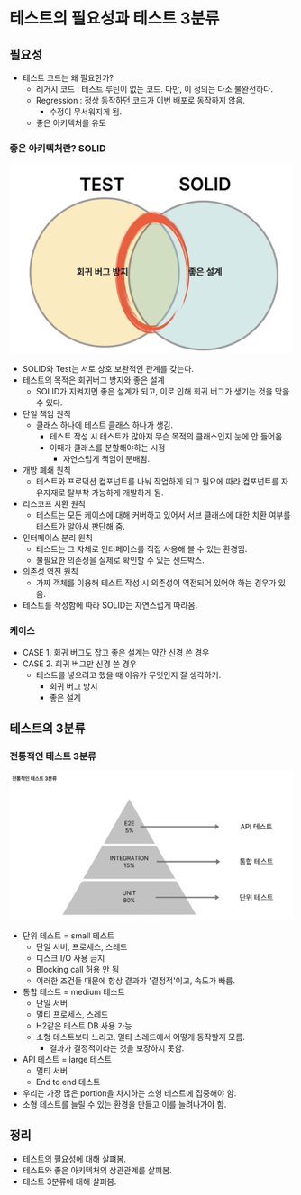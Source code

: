 # 테스트의 필요성과 테스트 3분류

## 필요성
 - 테스트 코드는 왜 필요한가?
   - 레거시 코드 : 테스트 루틴이 없는 코드. 다만, 이 정의는 다소 불완전하다.
   - Regression : 정상 동작하던 코드가 이번 배포로 동작하지 않음.
     - 수정이 무서워지게 됨.
   - 좋은 아키텍처를 유도

### 좋은 아키텍처란? SOLID
![img.png](img/003_The_Relationship_Between_Test_And_SOLID'.png)
 - SOLID와 Test는 서로 상호 보완적인 관계를 갖는다.
 - 테스트의 목적은 회귀버그 방지와 좋은 설계
   - SOLID가 지켜지면 좋은 설계가 되고, 이로 인해 회귀 버그가 생기는 것을 막을 수 있다.
 - 단일 책임 원칙
   - 클래스 하나에 테스트 클래스 하나가 생김.
     - 테스트 작성 시 테스트가 많아져 무슨 목적의 클래스인지 눈에 안 들어옴
     - 이때가 클래스를 분할해야하는 시점
       - 자연스럽게 책임이 분배됨.
 - 개방 폐쇄 원칙
   - 테스트와 프로덕션 컴포넌트를 나눠 작업하게 되고 필요에 따라 컴포넌트를 자유자재로 탈부착 가능하게 개발하게 됨.
 - 리스코프 치환 원칙
   - 테스트는 모든 케이스에 대해 커버하고 있어서 서브 클래스에 대한 치환 여부를 테스트가 알아서 판단해 줌.
 - 인터페이스 분리 원칙
   - 테스트는 그 자체로 인터페이스를 직접 사용해 볼 수 있는 환경임.
   - 불필요한 의존성을 실제로 확인할 수 있는 샌드박스.
 - 의존성 역전 원칙
   - 가짜 객체를 이용해 테스트 작성 시 의존성이 역전되어 있어야 하는 경우가 있음.
 - 테스트를 작성함에 따라 SOLID는 자연스럽게 따라옴.

### 케이스
 - CASE 1. 회귀 버그도 잡고 좋은 설계는 약간 신경 쓴 경우
 - CASE 2. 회귀 버그만 신경 쓴 경우
   - 테스트를 넣으려고 했을 때 이유가 무엇인지 잘 생각하기.
     - 회귀 버그 방지
     - 좋은 설계

## 테스트의 3분류
### 전통적인 테스트 3분류
![img.png](img/003_Traditional_Test_Classification.png)
 - 단위 테스트 = small 테스트
   - 단일 서버, 프로세스, 스레드
   - 디스크 I/O 사용 금지
   - Blocking call 허용 안 됨
   - 이러한 조건들 때문에 항상 결과가 '결정적'이고, 속도가 빠름.
 - 통합 테스트 = medium 테스트
   - 단일 서버
   - 멀티 프로세스, 스레드
   - H2같은 테스트 DB 사용 가능
   - 소형 테스트보다 느리고, 멀티 스레드에서 어떻게 동작할지 모름.
     - 결과가 결정적이라는 것을 보장하지 못함.
 - API 테스트 = large 테스트
   - 멀티 서버
   - End to end 테스트
 - 우리는 가장 많은 portion을 차지하는 소형 테스트에 집중해야 함.
 - 소형 테스트를 늘릴 수 있는 환경을 만들고 이를 늘려나가야 함.


## 정리
 - 테스트의 필요성에 대해 살펴봄.
 - 테스트와 좋은 아키텍처의 상관관계를 살펴봄.
 - 테스트 3분류에 대해 살펴봄.
